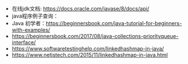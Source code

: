 




* 在线jdk文档: https://docs.oracle.com/javase/8/docs/api/
* java程序例子查询：
* Java 初学者：https://beginnersbook.com/java-tutorial-for-beginners-with-examples/
* https://beginnersbook.com/2017/08/java-collections-priorityqueue-interface/
* https://www.softwaretestinghelp.com/linkedhashmap-in-java/
* https://www.netjstech.com/2015/11/linkedhashmap-in-java.html
